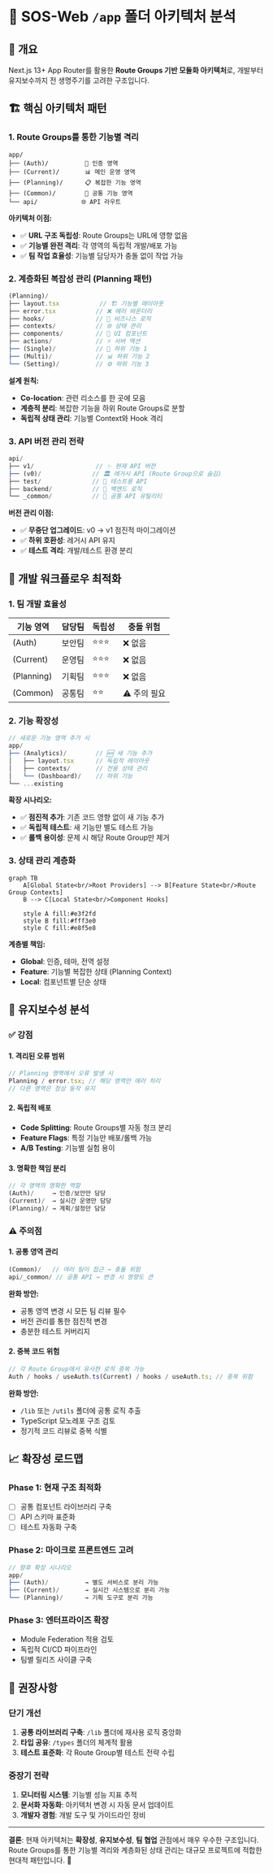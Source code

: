 # 📁 SOS-Web `/app` 폴더 아키텍처 분석

## 🎯 개요

Next.js 13+ App Router를 활용한 **Route Groups 기반 모듈화 아키텍처**로, 개발부터 유지보수까지 전 생명주기를 고려한 구조입니다.

## 🏗️ 핵심 아키텍처 패턴

### **1. Route Groups를 통한 기능별 격리**

```
app/
├── (Auth)/          🔐 인증 영역
├── (Current)/       📊 메인 운영 영역
├── (Planning)/      📋 복잡한 기능 영역
├── (Common)/        🔄 공통 기능 영역
└── api/            🌐 API 라우트
```

**아키텍처 이점:**

-   ✅ **URL 구조 독립성**: Route Groups는 URL에 영향 없음
-   ✅ **기능별 완전 격리**: 각 영역의 독립적 개발/배포 가능
-   ✅ **팀 작업 효율성**: 기능별 담당자가 충돌 없이 작업 가능

### **2. 계층화된 복잡성 관리 (Planning 패턴)**

```typescript
(Planning)/
├── layout.tsx           // 🏗️ 기능별 레이아웃
├── error.tsx           // ❌ 에러 바운더리
├── hooks/              // 🎣 비즈니스 로직
├── contexts/           // 🌐 상태 관리
├── components/         // 🧩 UI 컴포넌트
├── actions/            // ⚡ 서버 액션
├── (Single)/           // 📄 하위 기능 1
├── (Multi)/            // 📊 하위 기능 2
└── (Setting)/          // ⚙️ 하위 기능 3
```

**설계 원칙:**

-   **Co-location**: 관련 리소스를 한 곳에 모음
-   **계층적 분리**: 복잡한 기능을 하위 Route Groups로 분할
-   **독립적 상태 관리**: 기능별 Context와 Hook 격리

### **3. API 버전 관리 전략**

```typescript
api/
├── v1/                 // ✨ 현재 API 버전
├── (v0)/              // 🏛️ 레거시 API (Route Group으로 숨김)
├── test/              // 🧪 테스트용 API
├── backend/           // 🔧 백엔드 로직
└── _common/           // 🔄 공통 API 유틸리티
```

**버전 관리 이점:**

-   ✅ **무중단 업그레이드**: v0 → v1 점진적 마이그레이션
-   ✅ **하위 호환성**: 레거시 API 유지
-   ✅ **테스트 격리**: 개발/테스트 환경 분리

## 🎯 개발 워크플로우 최적화

### **1. 팀 개발 효율성**

| 기능 영역  | 담당팀 | 독립성 | 충돌 위험    |
| ---------- | ------ | ------ | ------------ |
| (Auth)     | 보안팀 | ⭐⭐⭐ | ❌ 없음      |
| (Current)  | 운영팀 | ⭐⭐⭐ | ❌ 없음      |
| (Planning) | 기획팀 | ⭐⭐⭐ | ❌ 없음      |
| (Common)   | 공통팀 | ⭐⭐   | ⚠️ 주의 필요 |

### **2. 기능 확장성**

```typescript
// 새로운 기능 영역 추가 시
app/
├── (Analytics)/        // 🆕 새 기능 추가
│   ├── layout.tsx      // 독립적 레이아웃
│   ├── contexts/       // 전용 상태 관리
│   └── (Dashboard)/    // 하위 기능
└── ...existing
```

**확장 시나리오:**

-   ✅ **점진적 추가**: 기존 코드 영향 없이 새 기능 추가
-   ✅ **독립적 테스트**: 새 기능만 별도 테스트 가능
-   ✅ **롤백 용이성**: 문제 시 해당 Route Group만 제거

### **3. 상태 관리 계층화**

```mermaid
graph TB
    A[Global State<br/>Root Providers] --> B[Feature State<br/>Route Group Contexts]
    B --> C[Local State<br/>Component Hooks]

    style A fill:#e3f2fd
    style B fill:#fff3e0
    style C fill:#e8f5e8
```

**계층별 책임:**

-   **Global**: 인증, 테마, 전역 설정
-   **Feature**: 기능별 복잡한 상태 (Planning Context)
-   **Local**: 컴포넌트별 단순 상태

## 🔧 유지보수성 분석

### **✅ 강점**

#### **1. 격리된 오류 범위**

```typescript
// Planning 영역에서 오류 발생 시
Planning / error.tsx; // 해당 영역만 에러 처리
// 다른 영역은 정상 동작 유지
```

#### **2. 독립적 배포**

-   **Code Splitting**: Route Groups별 자동 청크 분리
-   **Feature Flags**: 특정 기능만 배포/롤백 가능
-   **A/B Testing**: 기능별 실험 용이

#### **3. 명확한 책임 분리**

```typescript
// 각 영역의 명확한 역할
(Auth)/     → 인증/보안만 담당
(Current)/  → 실시간 운영만 담당
(Planning)/ → 계획/설정만 담당
```

### **⚠️ 주의점**

#### **1. 공통 영역 관리**

```typescript
(Common)/   // 여러 팀이 접근 → 충돌 위험
api/_common/ // 공통 API → 변경 시 영향도 큰
```

**완화 방안:**

-   공통 영역 변경 시 모든 팀 리뷰 필수
-   버전 관리를 통한 점진적 변경
-   충분한 테스트 커버리지

#### **2. 중복 코드 위험**

```typescript
// 각 Route Group에서 유사한 로직 중복 가능
Auth / hooks / useAuth.ts(Current) / hooks / useAuth.ts; // 중복 위험
```

**완화 방안:**

-   `/lib` 또는 `/utils` 폴더에 공통 로직 추출
-   TypeScript 모노레포 구조 검토
-   정기적 코드 리뷰로 중복 식별

## 📈 확장성 로드맵

### **Phase 1: 현재 구조 최적화**

-   [ ] 공통 컴포넌트 라이브러리 구축
-   [ ] API 스키마 표준화
-   [ ] 테스트 자동화 구축

### **Phase 2: 마이크로 프론트엔드 고려**

```typescript
// 향후 확장 시나리오
app/
├── (Auth)/          → 별도 서비스로 분리 가능
├── (Current)/       → 실시간 시스템으로 분리 가능
└── (Planning)/      → 기획 도구로 분리 가능
```

### **Phase 3: 엔터프라이즈 확장**

-   Module Federation 적용 검토
-   독립적 CI/CD 파이프라인
-   팀별 릴리즈 사이클 구축

## 🎯 권장사항

### **단기 개선**

1. **공통 라이브러리 구축**: `/lib` 폴더에 재사용 로직 중앙화
2. **타입 공유**: `/types` 폴더의 체계적 활용
3. **테스트 표준화**: 각 Route Group별 테스트 전략 수립

### **중장기 전략**

1. **모니터링 시스템**: 기능별 성능 지표 추적
2. **문서화 자동화**: 아키텍처 변경 시 자동 문서 업데이트
3. **개발자 경험**: 개발 도구 및 가이드라인 정비

---

**결론**: 현재 아키텍처는 **확장성**, **유지보수성**, **팀 협업** 관점에서 매우 우수한 구조입니다. Route Groups를 통한 기능별 격리와 계층화된 상태 관리는 대규모 프로젝트에 적합한 현대적 패턴입니다. 🚀
